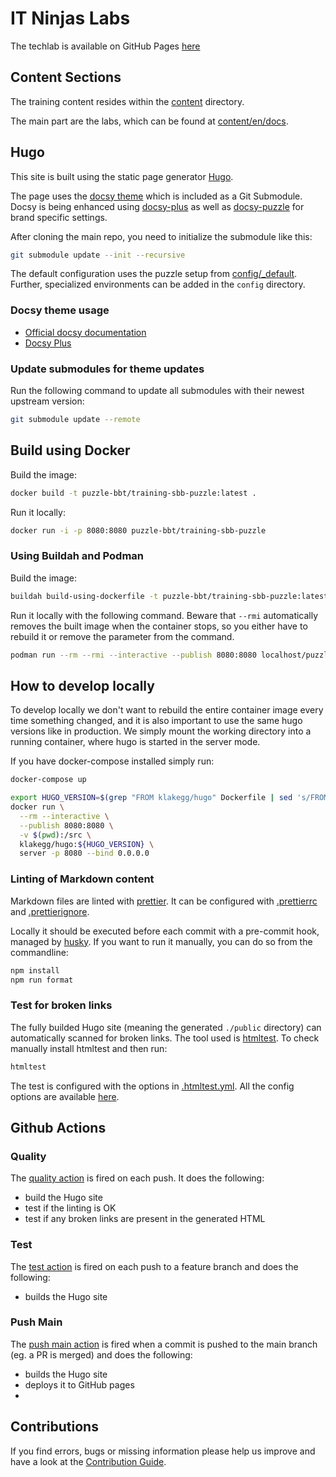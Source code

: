# IT Ninjas Labs


The techlab is available on GitHub Pages [here](https://labs.it-ninjas.ch)


## Content Sections

The training content resides within the [content](content) directory.

The main part are the labs, which can be found at [content/en/docs](content/en/docs).


## Hugo

This site is built using the static page generator [Hugo](https://gohugo.io/).

The page uses the [docsy theme](https://github.com/google/docsy) which is included as a Git Submodule.
Docsy is being enhanced using [docsy-plus](https://github.com/puzzle/docsy-plus/) as well as
[docsy-puzzle](https://github.com/puzzle/docsy-puzzle/)
for brand specific settings.

After cloning the main repo, you need to initialize the submodule like this:

```bash
git submodule update --init --recursive
```

The default configuration uses the puzzle setup from [config/_default](config/_default/config.toml).
Further, specialized environments can be added in the `config` directory.


### Docsy theme usage

* [Official docsy documentation](https://www.docsy.dev/docs/)
* [Docsy Plus](https://github.com/puzzle/docsy-plus/)


### Update submodules for theme updates

Run the following command to update all submodules with their newest upstream version:

```bash
git submodule update --remote
```


## Build using Docker

Build the image:

```bash
docker build -t puzzle-bbt/training-sbb-puzzle:latest .
```

Run it locally:

```bash
docker run -i -p 8080:8080 puzzle-bbt/training-sbb-puzzle
```


### Using Buildah and Podman

Build the image:

```bash
buildah build-using-dockerfile -t puzzle-bbt/training-sbb-puzzle:latest .
```

Run it locally with the following command. Beware that `--rmi` automatically removes the built image when the container stops, so you either have to rebuild it or remove the parameter from the command.

```bash
podman run --rm --rmi --interactive --publish 8080:8080 localhost/puzzle-bbt/training-sbb-puzzle:latest
```


## How to develop locally

To develop locally we don't want to rebuild the entire container image every time something changed, and it is also important to use the same hugo versions like in production.
We simply mount the working directory into a running container, where hugo is started in the server mode.

If you have docker-compose installed simply run:


```bash
docker-compose up
```

```bash
export HUGO_VERSION=$(grep "FROM klakegg/hugo" Dockerfile | sed 's/FROM klakegg\/hugo://g' | sed 's/ AS builder//g')
docker run \
  --rm --interactive \
  --publish 8080:8080 \
  -v $(pwd):/src \
  klakegg/hugo:${HUGO_VERSION} \
  server -p 8080 --bind 0.0.0.0
```

### Linting of Markdown content

Markdown files are linted with [prettier](https://prettier.io/docs/en/options).
It can be configured with [.prettierrc](.prettierrc) and [.prettierignore](.prettierignore).

Locally it should be executed before each commit with a pre-commit hook, managed by [husky](https://typicode.github.io/husky/).
If you want to run it manually, you can do so from the commandline:

```bash
npm install
npm run format
```

### Test for broken links

The fully builded Hugo site (meaning the generated `./public` directory) can automatically scanned for broken links. The tool used is [htmltest](https://github.com/wjdp/htmltest). To check manually install htmltest and then run:

```bash
htmltest
```

The test is configured with the options in [.htmltest.yml](./.htmltest.yml). All the config options are available [here](https://github.com/wjdp/htmltest#wrench-configuration). 

## Github Actions

### Quality
The [quality action](.github/workflows/quality.yml) is fired on each push. It does the following:
* build the Hugo site
* test if the linting is OK
* test if any broken links are present in the generated HTML

### Test

The [test action](.github/workflows/test.yml) is fired on each push to a feature branch and does the following:

* builds the Hugo site




### Push Main

The [push main action](.github/workflows/main.yml) is fired when a commit is pushed to the main branch (eg. a PR is merged) and does the following:

* builds the Hugo site
* deploys it to GitHub pages
* 


## Contributions

If you find errors, bugs or missing information please help us improve and have a look at the [Contribution Guide](CONTRIBUTING.md).

